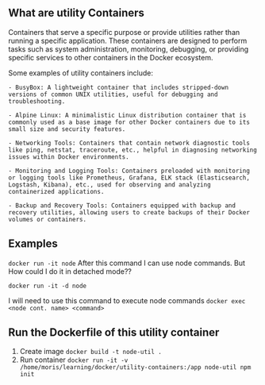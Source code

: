 ## What are utility Containers

Containers that serve a specific purpose or provide utilities rather than running a specific application. These containers are designed to perform tasks such as system administration, monitoring, debugging, or providing specific services to other containers in the Docker ecosystem.

Some examples of utility containers include:

    - BusyBox: A lightweight container that includes stripped-down versions of common UNIX utilities, useful for debugging and troubleshooting.

    - Alpine Linux: A minimalistic Linux distribution container that is commonly used as a base image for other Docker containers due to its small size and security features.

    - Networking Tools: Containers that contain network diagnostic tools like ping, netstat, traceroute, etc., helpful in diagnosing networking issues within Docker environments.

    - Monitoring and Logging Tools: Containers preloaded with monitoring or logging tools like Prometheus, Grafana, ELK stack (Elasticsearch, Logstash, Kibana), etc., used for observing and analyzing containerized applications.

    - Backup and Recovery Tools: Containers equipped with backup and recovery utilities, allowing users to create backups of their Docker volumes or containers.

## Examples

`docker run -it node`
After this command I can use node commands. But How could I do it in detached mode??

`docker run -it -d node`

I will need to use this command to execute node commands
`docker exec <node cont. name> <command>`

## Run the Dockerfile of this utility container

1. Create image
   `docker build -t node-util .`
2. Run container
   `docker run -it -v /home/moris/learning/docker/utility-containers:/app node-util npm init`
